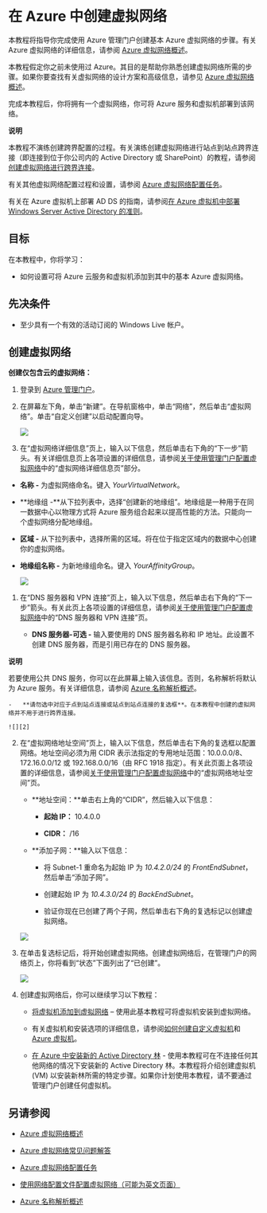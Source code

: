 <properties linkid="manage-services-create-a-virtual-network" urlDisplayName="Create a virtual network" pageTitle="Create a virtual network - Azure service management" metaKeywords="" description="Learn how to create an Azure Virtual Network." metaCanonical="" services="virtual-machines,virtual-network" documentationCenter="" title="Create a Virtual Network in Azure" authors="" solutions="" manager="" editor="" />
<tags ms.service="virtual-machines,virtual-network"
    ms.date="09/29/2014"
    wacn.date="04/11/2015"
    />

# 在 Azure 中创建虚拟网络

本教程将指导你完成使用 Azure 管理门户创建基本 Azure 虚拟网络的步骤。有关 Azure 虚拟网络的详细信息，请参阅 [Azure 虚拟网络概述][Azure 虚拟网络概述]。

本教程假定你之前未使用过 Azure。其目的是帮助你熟悉创建虚拟网络所需的步骤。如果你要查找有关虚拟网络的设计方案和高级信息，请参见 [Azure 虚拟网络概述][Azure 虚拟网络概述]。

完成本教程后，你将拥有一个虚拟网络，你可将 Azure 服务和虚拟机部署到该网络。

<div class="dev-callout"> 
<b>说明</b> 
<p>本教程不演练创建跨界配置的过程。有关演练创建虚拟网络进行站点到站点跨界连接（即连接到位于你公司内的 Active Directory 或 SharePoint）的教程，请参阅<a href="/manage/services/networking/cross-premises-connectivity/">创建虚拟网络进行跨界连接</a>。</p> 
</div>

有关其他虚拟网络配置过程和设置，请参阅 [Azure 虚拟网络配置任务][Azure 虚拟网络配置任务]。

有关在 Azure 虚拟机上部署 AD DS 的指南，请参阅[在 Azure 虚拟机中部署 Windows Server Active Directory 的准则][在 Azure 虚拟机中部署 Windows Server Active Directory 的准则]。

## 目标

在本教程中，你将学习：

-   如何设置可将 Azure 云服务和虚拟机添加到其中的基本 Azure 虚拟网络。

## 先决条件

-   至少具有一个有效的活动订阅的 Windows Live 帐户。

## 创建虚拟网络

**创建仅包含云的虚拟网络：**

1.  登录到 [Azure 管理门户][Azure 管理门户]。

2.  在屏幕左下角，单击“新建”。在导航窗格中，单击“网络”，然后单击“虚拟网络”。单击“自定义创建”以启动配置向导。

    ![][0]

3.  在“虚拟网络详细信息”页上，输入以下信息，然后单击右下角的“下一步”箭头。有关详细信息页上各项设置的详细信息，请参阅[关于使用管理门户配置虚拟网络][关于使用管理门户配置虚拟网络]中的“虚拟网络详细信息页”部分。

-   **名称 -** 为虚拟网络命名。键入 *YourVirtualNetwork*。

-   **地缘组 -**从下拉列表中，选择“创建新的地缘组”。地缘组是一种用于在同一数据中心以物理方式将 Azure 服务组合起来以提高性能的方法。只能向一个虚拟网络分配地缘组。

-   **区域 -** 从下拉列表中，选择所需的区域。将在位于指定区域内的数据中心创建你的虚拟网络。

-   **地缘组名称 -** 为新地缘组命名。键入 *YourAffinityGroup*。

    ![][1]

1.  在“DNS 服务器和 VPN 连接”页上，输入以下信息，然后单击右下角的“下一步”箭头。有关此页上各项设置的详细信息，请参阅[关于使用管理门户配置虚拟网络][关于使用管理门户配置虚拟网络]中的“DNS 服务器和 VPN 连接”页。

    -   **DNS 服务器-可选 -** 输入要使用的 DNS 服务器名称和 IP 地址。此设置不创建 DNS 服务器，而是引用已存在的 DNS 服务器。

        <div class="dev-callout"> 
<b>说明</b> 
<p>若要使用公共 DNS 服务，你可以在此屏幕上输入该信息。否则，名称解析将默认为 Azure 服务。有关详细信息，请参阅 <a href="http://msdn.microsoft.com/zh-cn/library/azure/jj156088.aspx">Azure 名称解析概述</a>。</p>
</div>

    -   **请勿选中对应于点到站点连接或站点到站点连接的复选框**。在本教程中创建的虚拟网络并不用于进行跨界连接。

    ![][2]

2.  在“虚拟网络地址空间”页上，输入以下信息，然后单击右下角的复选框以配置网络。地址空间必须为用 CIDR 表示法指定的专用地址范围：10.0.0.0/8、172.16.0.0/12 或 192.168.0.0/16（由 RFC 1918 指定）。有关此页面上各项设置的详细信息，请参阅[关于使用管理门户配置虚拟网络][关于使用管理门户配置虚拟网络]中的“虚拟网络地址空间”页。

    -   **地址空间：**单击右上角的“CIDR”，然后输入以下信息：

        -   **起始 IP：** 10.4.0.0

        -   **CIDR：** /16

    -   **添加子网：**输入以下信息：

        -   将 Subnet-1 重命名为起始 IP 为 *10.4.2.0/24* 的 *FrontEndSubnet*，然后单击“添加子网”。

        -   创建起始 IP 为 *10.4.3.0/24* 的 *BackEndSubnet*。

        -   验证你现在已创建了两个子网，然后单击右下角的复选标记以创建虚拟网络。

    ![][3]

3.  在单击复选标记后，将开始创建虚拟网络。创建虚拟网络后，在管理门户的网络页上，你将看到“状态”下面列出了“已创建”。

    ![][4]

4.  创建虚拟网络后，你可以继续学习以下教程：

    -   [将虚拟机添加到虚拟网络][将虚拟机添加到虚拟网络] – 使用此基本教程可将虚拟机安装到虚拟网络。

    -   有关虚拟机和安装选项的详细信息，请参阅[如何创建自定义虚拟机][如何创建自定义虚拟机]和 [Azure 虚拟机][Azure 虚拟机]。

    -   [在 Azure 中安装新的 Active Directory 林][在 Azure 中安装新的 Active Directory 林] - 使用本教程可在不连接任何其他网络的情况下安装新的 Active Directory 林。本教程将介绍创建虚拟机 (VM) 以安装新林所需的特定步骤。如果你计划使用本教程，请不要通过管理门户创建任何虚拟机。

## 另请参阅

-   [Azure 虚拟网络概述][Azure 虚拟网络概述]

-   [Azure 虚拟网络常见问题解答][Azure 虚拟网络常见问题解答]

-   [Azure 虚拟网络配置任务][Azure 虚拟网络配置任务]

-   [使用网络配置文件配置虚拟网络（可能为英文页面）][使用网络配置文件配置虚拟网络（可能为英文页面）]

-   [Azure 名称解析概述][Azure 名称解析概述]

  [Azure 虚拟网络概述]: http://msdn.microsoft.com/zh-cn/library/azure/jj156007.aspx
  [创建虚拟网络进行跨界连接]: /manage/services/networking/cross-premises-connectivity/
  [Azure 虚拟网络配置任务]: http://msdn.microsoft.com/zh-cn/library/azure/jj156206.aspx
  [在 Azure 虚拟机中部署 Windows Server Active Directory 的准则]: http://msdn.microsoft.com/zh-cn/library/azure/jj156090.aspx
  [Azure 管理门户]: http://manage.windowsazure.cn/
  [0]: ./media/create-virtual-network/createVNet_01_OpenVirtualNetworkWizard.png
  [关于使用管理门户配置虚拟网络]: http://msdn.microsoft.com/zh-cn/library/azure/jj156074.aspx
  [1]: ./media/create-virtual-network/createVNet_02_VirtualNetworkDetails.png
  [Azure 名称解析概述]: http://msdn.microsoft.com/zh-cn/library/azure/jj156088.aspx
  [2]: ./media/create-virtual-network/createVNet_03_DNSServersandVPNConnectivity.png
  [3]: ./media/create-virtual-network/createVNet_04_VirtualNetworkAddressSpaces.png
  [4]: ./media/create-virtual-network/createVNet_05_VirtualNetworkCreatedStatus.png
  [将虚拟机添加到虚拟网络]: /documentation/articles/virtual-machines-create-custom/
  [如何创建自定义虚拟机]: /manage/windows/how-to-guides/custom-create-a-vm/
  [Azure 虚拟机]: /manage/windows/
  [在 Azure 中安装新的 Active Directory 林]: /manage/services/networking/active-directory-forest/
  [Azure 虚拟网络常见问题解答]: http://msdn.microsoft.com/zh-cn/library/azure/dn133803.aspx
  [使用网络配置文件配置虚拟网络（可能为英文页面）]: http://msdn.microsoft.com/zh-cn/library/azure/jj156097.aspx

